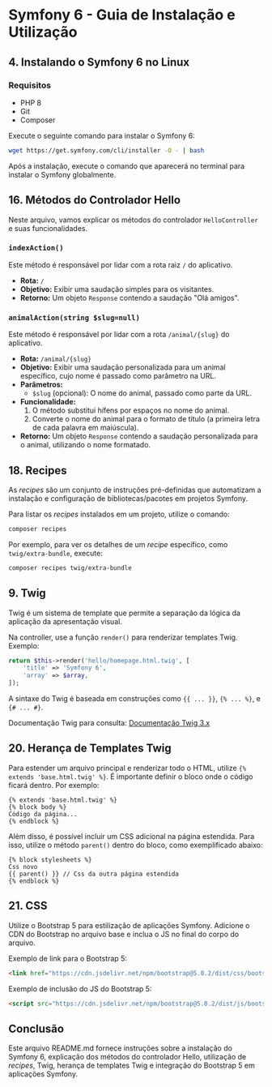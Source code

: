 # Symfony 6 - Guia de Instalação e Utilização

## 4. Instalando o Symfony 6 no Linux

### Requisitos
- PHP 8
- Git
- Composer

Execute o seguinte comando para instalar o Symfony 6:

```bash
wget https://get.symfony.com/cli/installer -O - | bash
```

Após a instalação, execute o comando que aparecerá no terminal para instalar o Symfony globalmente.

## 16. Métodos do Controlador Hello

Neste arquivo, vamos explicar os métodos do controlador `HelloController` e suas funcionalidades.

### `indexAction()`

Este método é responsável por lidar com a rota raiz `/` do aplicativo.

- **Rota:** `/`
- **Objetivo:** Exibir uma saudação simples para os visitantes.
- **Retorno:** Um objeto `Response` contendo a saudação "Olá amigos".

### `animalAction(string $slug=null)`

Este método é responsável por lidar com a rota `/animal/{slug}` do aplicativo.

- **Rota:** `/animal/{slug}`
- **Objetivo:** Exibir uma saudação personalizada para um animal específico, cujo nome é passado como parâmetro na URL.
- **Parâmetros:**
  - `$slug` (opcional): O nome do animal, passado como parte da URL.
- **Funcionalidade:**
  1. O método substitui hífens por espaços no nome do animal.
  2. Converte o nome do animal para o formato de título (a primeira letra de cada palavra em maiúscula).
- **Retorno:** Um objeto `Response` contendo a saudação personalizada para o animal, utilizando o nome formatado.

## 18. Recipes

As *recipes* são um conjunto de instruções pré-definidas que automatizam a instalação e configuração de bibliotecas/pacotes em projetos Symfony.

Para listar os *recipes* instalados em um projeto, utilize o comando:

```bash
composer recipes
```

Por exemplo, para ver os detalhes de um *recipe* específico, como `twig/extra-bundle`, execute:

```bash
composer recipes twig/extra-bundle
```

## 9. Twig

Twig é um sistema de template que permite a separação da lógica da aplicação da apresentação visual.

Na controller, use a função `render()` para renderizar templates Twig. Exemplo:

```php
return $this->render('hello/homepage.html.twig', [
    'title' => 'Symfony 6', 
    'array' => $array,
]);
```

A sintaxe do Twig é baseada em construções como `{{ ... }}`, `{% ... %}`, e `{# ... #}`.

Documentação Twig para consulta: [Documentação Twig 3.x](https://twig.symfony.com/doc/3.x/)

## 20. Herança de Templates Twig

Para estender um arquivo principal e renderizar todo o HTML, utilize `{% extends 'base.html.twig' %}`. É importante definir o bloco onde o código ficará dentro. Por exemplo:

```twig
{% extends 'base.html.twig' %}
{% block body %}
Código da página...
{% endblock %}
```

Além disso, é possível incluir um CSS adicional na página estendida. Para isso, utilize o método `parent()` dentro do bloco, como exemplificado abaixo:

```twig
{% block stylesheets %}
Css novo
{{ parent() }} // Css da outra página estendida
{% endblock %}
```

## 21. CSS

Utilize o Bootstrap 5 para estilização de aplicações Symfony. Adicione o CDN do Bootstrap no arquivo base e inclua o JS no final do corpo do arquivo.

Exemplo de link para o Bootstrap 5:

```html
<link href="https://cdn.jsdelivr.net/npm/bootstrap@5.0.2/dist/css/bootstrap.min.css" rel="stylesheet" integrity="sha384-EVSTQN3/azprG1Anm3QDgpJLIm9Nao0Yz1ztcQTwFspd3yD65VohhpuuCOmLASjC" crossorigin="anonymous">
```

Exemplo de inclusão do JS do Bootstrap 5:

```html
<script src="https://cdn.jsdelivr.net/npm/bootstrap@5.0.2/dist/js/bootstrap.bundle.min.js" integrity="sha384-MrcW6ZMFYlzcLA8Nl+NtUVF0sA7MsXsP1UyJoMp4YLEuNSfAP+JcXn/tWtIaxVXM" crossorigin="anonymous"></script>
```

## Conclusão

Este arquivo README.md fornece instruções sobre a instalação do Symfony 6, explicação dos métodos do controlador Hello, utilização de *recipes*, Twig, herança de templates Twig e integração do Bootstrap 5 em aplicações Symfony.
```
